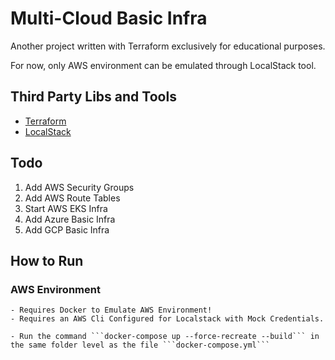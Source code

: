 
# Multi-Cloud Basic Infra

Another project written with Terraform exclusively for educational purposes. 

For now, only AWS environment can be emulated through LocalStack tool.

## Third Party Libs and Tools

- [Terraform](https://www.terraform.io/)
- [LocalStack](https://docs.localstack.cloud)

## Todo

1. Add AWS Security Groups
2. Add AWS Route Tables
3. Start AWS EKS Infra
4. Add Azure Basic Infra
5. Add GCP Basic Infra

## How to Run

### AWS Environment 

    - Requires Docker to Emulate AWS Environment!
    - Requires an AWS Cli Configured for Localstack with Mock Credentials.

    - Run the command ```docker-compose up --force-recreate --build``` in the same folder level as the file ```docker-compose.yml```